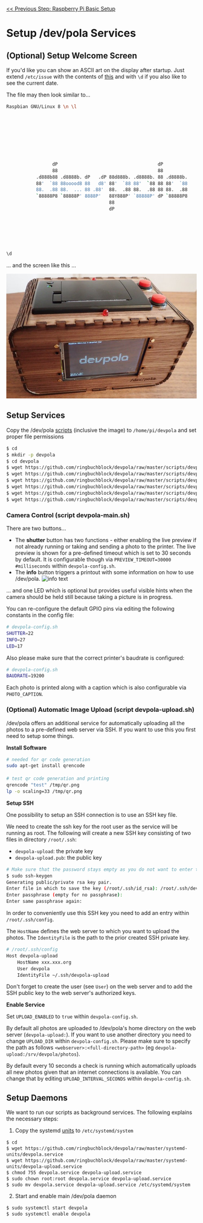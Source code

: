 [<< Previous Step: Raspberry Pi Basic Setup](/doc/setup-sw-basic.md)

# Setup /dev/pola Services


## (Optional) Setup Welcome Screen

If you'd like you can show an ASCII art on the display after startup. Just extend ```/etc/issue``` with the contents of [this](devpola-welcome.txt) and with ```\d``` if you also like to see the current date.

The file may then look similar to...
```bash
Raspbian GNU/Linux 8 \n \l








                 dP                                     dP          
                 88                                     88          
           .d888b88 .d8888b. dP   .dP 88d888b. .d8888b. 88 .d8888b. 
           88'  `88 88ooood8 88   d8' 88'  `88 88'  `88 88 88'  `88 
           88.  .88 88.  ... 88 .88'  88.  .88 88.  .88 88 88.  .88 
           `88888P8 `88888P' 8888P'   88Y888P' `88888P' dP `88888P8 
                                      88                            
                                      dP                            






\d
```

... and the screen like this ...

![/dev/pola welcome screen](/doc/img/welcome.JPG)


## Setup Services

Copy the /dev/pola [scripts](/scripts) (inclusive the image) to ```/home/pi/devpola``` and set proper file permissions 
```bash
$ cd
$ mkdir -p devpola
$ cd devpola
$ wget https://github.com/ringbuchblock/devpola/raw/master/scripts/devpola-config.sh
$ wget https://github.com/ringbuchblock/devpola/raw/master/scripts/devpola-main.sh
$ wget https://github.com/ringbuchblock/devpola/raw/master/scripts/devpola-shared.sh
$ wget https://github.com/ringbuchblock/devpola/raw/master/scripts/devpola-upload.sh
$ wget https://github.com/ringbuchblock/devpola/raw/master/scripts/devpola-upload-template.sh
$ wget https://github.com/ringbuchblock/devpola/raw/master/scripts/devpola.jpg
```


### Camera Control (script devpola-main.sh)

There are two buttons...
* The **shutter** button has two functions - either enabling the live preview if not already running or taking and sending a photo to the printer. The live preview is shown for a pre-defined timeout which is set to 30 seconds by default. It is configurable though via ```PREVIEW_TIMEOUT=30000 #milliseconds``` within ```devpola-config.sh```.
* The **info** button triggers a printout with some information on how to use /dev/pola.
![info text](/doc/img/info.jpg)

... and one LED which is optional but provides useful visible hints when the camera should be held still because taking a picture is in progress.

You can re-configure the default GPIO pins via editing the following constants in the config file:
```bash
# devpola-config.sh
SHUTTER=22
INFO=27
LED=17
```

Also please make sure that the correct printer's baudrate is configured:
```bash
# devpola-config.sh
BAUDRATE=19200
```

Each photo is printed along with a caption which is also configurable via ```PHOTO_CAPTION```.





### (Optional) Automatic Image Upload (script devpola-upload.sh)

/dev/pola offers an additional service for automatically uploading all the photos to a pre-defined web server via SSH. If you want to use this you first need to setup some things.

**Install Software**
```bash
# needed for qr code generation
sudo apt-get install qrencode

# test qr code generation and printing
qrencode "test" /tmp/qr.png
lp -o scaling=33 /tmp/qr.png
```

**Setup SSH**

One possibility to setup an SSH connection is to use an SSH key file.


We need to create the ssh key for the root user as the service will be running as root. The following will create a new SSH key consisting of two files in directory ```/root/.ssh```:
* ```devpola-upload```: the private key
* ```devpola-upload.pub```: the public key

```bash
# Make sure that the password stays empty as you do not want to enter the password every time you reboot /dev/pola.
$ sudo ssh-keygen 
Generating public/private rsa key pair.
Enter file in which to save the key (/root/.ssh/id_rsa): /root/.ssh/devpola-upload
Enter passphrase (empty for no passphrase): 
Enter same passphrase again:
```

In order to conveniently use this SSH key you need to add an entry within ```/root/.ssh/config```.

The ```HostName``` defines the web server to which you want to upload the photos. The ```IdentityFile``` is the path to the prior created SSH private key.
```bash
# /root/.ssh/config
Host devpola-upload
	HostName xxx.xxx.org
	User devpola
	IdentityFile ~/.ssh/devpola-upload
```

Don't forget to create the user (see ```User```) on the web server and to add the SSH public key to the web server's authorized keys.

**Enable Service**

Set ```UPLOAD_ENABLED``` to ```true``` within ```devpola-config.sh```.

By default all photos are uploaded to /dev/pola's home directory on the web server (```devpola-upload:```). If you want to use another directory you need to change ```UPLOAD_DIR``` within ```devpola-config.sh```. Please make sure to specify the path as follows ```<webserver>:<full-directory-path>``` (eg ```devpola-upload:/srv/devpola/photos```).

By default every 10 seconds a check is running which automatically uploads all new photos given that an internet connections is available. You can change that by editing ```UPLOAD_INTERVAL_SECONDS``` within ```devpola-config.sh```.



## Setup Daemons

We want to run our scripts as background services. The following explains the necessary steps:

1. Copy the systemd [units](systemd-units) to ```/etc/systemd/system```
```
$ cd
$ wget https://github.com/ringbuchblock/devpola/raw/master/systemd-units/devpola.service
$ wget https://github.com/ringbuchblock/devpola/raw/master/systemd-units/devpola-upload.service
$ chmod 755 devpola.service devpola-upload.service
$ sudo chown root:root devpola.service devpola-upload.service
$ sudo mv devpola.service devpola-upload.service /etc/systemd/system
```
2. Start and enable main /dev/pola daemon 
```
$ sudo systemctl start devpola
$ sudo systemctl enable devpola
```
